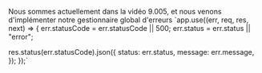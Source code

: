 Nous sommes actuellement dans la vidéo 9.005, et nous venons d'implémenter notre gestionnaire global d'erreurs
`app.use((err, req, res, next) => {
  err.statusCode = err.statusCode || 500;
  err.status = err.status || "error";

  res.status(err.statusCode).json({
    status: err.status,
    message: err.message,
  });
});`
